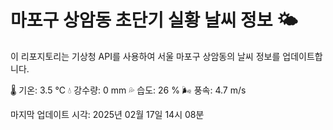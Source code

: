 
# 마포구 상암동 초단기 실황 날씨 정보 🌤️

이 리포지토리는 기상청 API를 사용하여 서울 마포구 상암동의 날씨 정보를 업데이트합니다. 

🌡️ 기온: 3.5 ℃
💧 강수량: 0 mm
💦 습도: 26 %
🌬️ 풍속: 4.7 m/s

마지막 업데이트 시각: 2025년 02월 17일 14시 08분    
